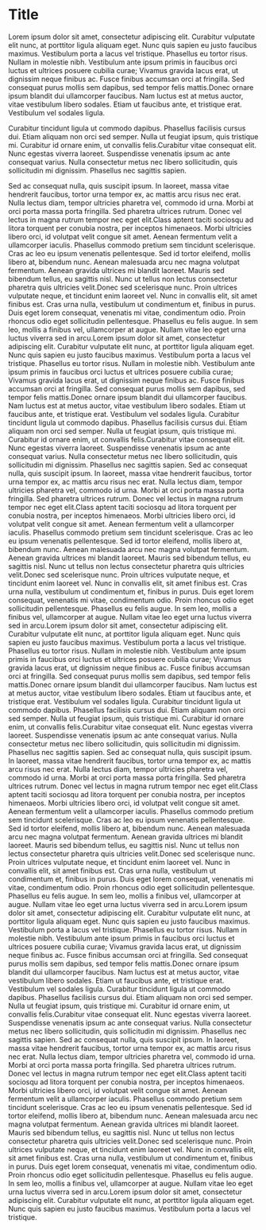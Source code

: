 # Title

Lorem ipsum dolor sit amet, consectetur adipiscing elit. Curabitur vulputate elit nunc, at porttitor ligula aliquam eget. Nunc quis sapien eu justo faucibus maximus. Vestibulum porta a lacus vel tristique. Phasellus eu tortor risus. Nullam in molestie nibh. Vestibulum ante ipsum primis in faucibus orci luctus et ultrices posuere cubilia curae; Vivamus gravida lacus erat, ut dignissim neque finibus ac. Fusce finibus accumsan orci at fringilla. Sed consequat purus mollis sem dapibus, sed tempor felis mattis.Donec ornare ipsum blandit dui ullamcorper faucibus. Nam luctus est at metus auctor, vitae vestibulum libero sodales. Etiam ut faucibus ante, et tristique erat. Vestibulum vel sodales ligula. 



Curabitur tincidunt ligula ut commodo dapibus. Phasellus facilisis cursus dui. Etiam aliquam non orci sed semper. Nulla ut feugiat ipsum, quis tristique mi. Curabitur id ornare enim, ut convallis felis.Curabitur vitae consequat elit. Nunc egestas viverra laoreet. Suspendisse venenatis ipsum ac ante consequat varius. Nulla consectetur metus nec libero sollicitudin, quis sollicitudin mi dignissim. Phasellus nec sagittis sapien. 

Sed ac consequat nulla, quis suscipit ipsum. In laoreet, massa vitae hendrerit faucibus, tortor urna tempor ex, ac mattis arcu risus nec erat. Nulla lectus diam, tempor ultricies pharetra vel, commodo id urna. Morbi at orci porta massa porta fringilla. Sed pharetra ultrices rutrum. Donec vel lectus in magna rutrum tempor nec eget elit.Class aptent taciti sociosqu ad litora torquent per conubia nostra, per inceptos himenaeos. Morbi ultricies libero orci, id volutpat velit congue sit amet. Aenean fermentum velit a ullamcorper iaculis. Phasellus commodo pretium sem tincidunt scelerisque. Cras ac leo eu ipsum venenatis pellentesque. Sed id tortor eleifend, mollis libero at, bibendum nunc. Aenean malesuada arcu nec magna volutpat fermentum. Aenean gravida ultrices mi blandit laoreet. Mauris sed bibendum tellus, eu sagittis nisl. Nunc ut tellus non lectus consectetur pharetra quis ultricies velit.Donec sed scelerisque nunc. Proin ultrices vulputate neque, et tincidunt enim laoreet vel. Nunc in convallis elit, sit amet finibus est. Cras urna nulla, vestibulum ut condimentum et, finibus in purus. Duis eget lorem consequat, venenatis mi vitae, condimentum odio. Proin rhoncus odio eget sollicitudin pellentesque. Phasellus eu felis augue. In sem leo, mollis a finibus vel, ullamcorper at augue. Nullam vitae leo eget urna luctus viverra sed in arcu.Lorem ipsum dolor sit amet, consectetur adipiscing elit. Curabitur vulputate elit nunc, at porttitor ligula aliquam eget. Nunc quis sapien eu justo faucibus maximus. Vestibulum porta a lacus vel tristique. Phasellus eu tortor risus. Nullam in molestie nibh. Vestibulum ante ipsum primis in faucibus orci luctus et ultrices posuere cubilia curae; Vivamus gravida lacus erat, ut dignissim neque finibus ac. Fusce finibus accumsan orci at fringilla. Sed consequat purus mollis sem dapibus, sed tempor felis mattis.Donec ornare ipsum blandit dui ullamcorper faucibus. Nam luctus est at metus auctor, vitae vestibulum libero sodales. Etiam ut faucibus ante, et tristique erat. Vestibulum vel sodales ligula. Curabitur tincidunt ligula ut commodo dapibus. Phasellus facilisis cursus dui. Etiam aliquam non orci sed semper. Nulla ut feugiat ipsum, quis tristique mi. Curabitur id ornare enim, ut convallis felis.Curabitur vitae consequat elit. Nunc egestas viverra laoreet. Suspendisse venenatis ipsum ac ante consequat varius. Nulla consectetur metus nec libero sollicitudin, quis sollicitudin mi dignissim. Phasellus nec sagittis sapien. Sed ac consequat nulla, quis suscipit ipsum. In laoreet, massa vitae hendrerit faucibus, tortor urna tempor ex, ac mattis arcu risus nec erat. Nulla lectus diam, tempor ultricies pharetra vel, commodo id urna. Morbi at orci porta massa porta fringilla. Sed pharetra ultrices rutrum. Donec vel lectus in magna rutrum tempor nec eget elit.Class aptent taciti sociosqu ad litora torquent per conubia nostra, per inceptos himenaeos. Morbi ultricies libero orci, id volutpat velit congue sit amet. Aenean fermentum velit a ullamcorper iaculis. Phasellus commodo pretium sem tincidunt scelerisque. Cras ac leo eu ipsum venenatis pellentesque. Sed id tortor eleifend, mollis libero at, bibendum nunc. Aenean malesuada arcu nec magna volutpat fermentum. Aenean gravida ultrices mi blandit laoreet. Mauris sed bibendum tellus, eu sagittis nisl. Nunc ut tellus non lectus consectetur pharetra quis ultricies velit.Donec sed scelerisque nunc. Proin ultrices vulputate neque, et tincidunt enim laoreet vel. Nunc in convallis elit, sit amet finibus est. Cras urna nulla, vestibulum ut condimentum et, finibus in purus. Duis eget lorem consequat, venenatis mi vitae, condimentum odio. Proin rhoncus odio eget sollicitudin pellentesque. Phasellus eu felis augue. In sem leo, mollis a finibus vel, ullamcorper at augue. Nullam vitae leo eget urna luctus viverra sed in arcu.Lorem ipsum dolor sit amet, consectetur adipiscing elit. Curabitur vulputate elit nunc, at porttitor ligula aliquam eget. Nunc quis sapien eu justo faucibus maximus. Vestibulum porta a lacus vel tristique. Phasellus eu tortor risus. Nullam in molestie nibh. Vestibulum ante ipsum primis in faucibus orci luctus et ultrices posuere cubilia curae; Vivamus gravida lacus erat, ut dignissim neque finibus ac. Fusce finibus accumsan orci at fringilla. Sed consequat purus mollis sem dapibus, sed tempor felis mattis.Donec ornare ipsum blandit dui ullamcorper faucibus. Nam luctus est at metus auctor, vitae vestibulum libero sodales. Etiam ut faucibus ante, et tristique erat. Vestibulum vel sodales ligula. Curabitur tincidunt ligula ut commodo dapibus. Phasellus facilisis cursus dui. Etiam aliquam non orci sed semper. Nulla ut feugiat ipsum, quis tristique mi. Curabitur id ornare enim, ut convallis felis.Curabitur vitae consequat elit. Nunc egestas viverra laoreet. Suspendisse venenatis ipsum ac ante consequat varius. Nulla consectetur metus nec libero sollicitudin, quis sollicitudin mi dignissim. Phasellus nec sagittis sapien. Sed ac consequat nulla, quis suscipit ipsum. In laoreet, massa vitae hendrerit faucibus, tortor urna tempor ex, ac mattis arcu risus nec erat. Nulla lectus diam, tempor ultricies pharetra vel, commodo id urna. Morbi at orci porta massa porta fringilla. Sed pharetra ultrices rutrum. Donec vel lectus in magna rutrum tempor nec eget elit.Class aptent taciti sociosqu ad litora torquent per conubia nostra, per inceptos himenaeos. Morbi ultricies libero orci, id volutpat velit congue sit amet. Aenean fermentum velit a ullamcorper iaculis. Phasellus commodo pretium sem tincidunt scelerisque. Cras ac leo eu ipsum venenatis pellentesque. Sed id tortor eleifend, mollis libero at, bibendum nunc. Aenean malesuada arcu nec magna volutpat fermentum. Aenean gravida ultrices mi blandit laoreet. Mauris sed bibendum tellus, eu sagittis nisl. Nunc ut tellus non lectus consectetur pharetra quis ultricies velit.Donec sed scelerisque nunc. Proin ultrices vulputate neque, et tincidunt enim laoreet vel. Nunc in convallis elit, sit amet finibus est. Cras urna nulla, vestibulum ut condimentum et, finibus in purus. Duis eget lorem consequat, venenatis mi vitae, condimentum odio. Proin rhoncus odio eget sollicitudin pellentesque. Phasellus eu felis augue. In sem leo, mollis a finibus vel, ullamcorper at augue. Nullam vitae leo eget urna luctus viverra sed in arcu.Lorem ipsum dolor sit amet, consectetur adipiscing elit. Curabitur vulputate elit nunc, at porttitor ligula aliquam eget. Nunc quis sapien eu justo faucibus maximus. Vestibulum porta a lacus vel tristique. Phasellus eu tortor risus. Nullam in molestie nibh. Vestibulum ante ipsum primis in faucibus orci luctus et ultrices posuere cubilia curae; Vivamus gravida lacus erat, ut dignissim neque finibus ac. Fusce finibus accumsan orci at fringilla. Sed consequat purus mollis sem dapibus, sed tempor felis mattis.Donec ornare ipsum blandit dui ullamcorper faucibus. Nam luctus est at metus auctor, vitae vestibulum libero sodales. Etiam ut faucibus ante, et tristique erat. Vestibulum vel sodales ligula. Curabitur tincidunt ligula ut commodo dapibus. Phasellus facilisis cursus dui. Etiam aliquam non orci sed semper. Nulla ut feugiat ipsum, quis tristique mi. Curabitur id ornare enim, ut convallis felis.Curabitur vitae consequat elit. Nunc egestas viverra laoreet. Suspendisse venenatis ipsum ac ante consequat varius. Nulla consectetur metus nec libero sollicitudin, quis sollicitudin mi dignissim. Phasellus nec sagittis sapien. Sed ac consequat nulla, quis suscipit ipsum. In laoreet, massa vitae hendrerit faucibus, tortor urna tempor ex, ac mattis arcu risus nec erat. Nulla lectus diam, tempor ultricies pharetra vel, commodo id urna. Morbi at orci porta massa porta fringilla. Sed pharetra ultrices rutrum. Donec vel lectus in magna rutrum tempor nec eget elit.Class aptent taciti sociosqu ad litora torquent per conubia nostra, per inceptos himenaeos. Morbi ultricies libero orci, id volutpat velit congue sit amet. Aenean fermentum velit a ullamcorper iaculis. Phasellus commodo pretium sem tincidunt scelerisque. Cras ac leo eu ipsum venenatis pellentesque. Sed id tortor eleifend, mollis libero at, bibendum nunc. Aenean malesuada arcu nec magna volutpat fermentum. Aenean gravida ultrices mi blandit laoreet. Mauris sed bibendum tellus, eu sagittis nisl. Nunc ut tellus non lectus consectetur pharetra quis ultricies velit.Donec sed scelerisque nunc. Proin ultrices vulputate neque, et tincidunt enim laoreet vel. Nunc in convallis elit, sit amet finibus est. Cras urna nulla, vestibulum ut condimentum et, finibus in purus. Duis eget lorem consequat, venenatis mi vitae, condimentum odio. Proin rhoncus odio eget sollicitudin pellentesque. Phasellus eu felis augue. In sem leo, mollis a finibus vel, ullamcorper at augue. Nullam vitae leo eget urna luctus viverra sed in arcu.Lorem ipsum dolor sit amet, consectetur adipiscing elit. Curabitur vulputate elit nunc, at porttitor ligula aliquam eget. Nunc quis sapien eu justo faucibus maximus. Vestibulum porta a lacus vel tristique.